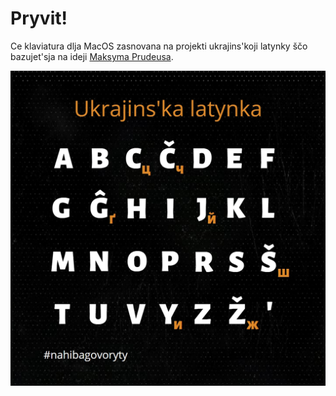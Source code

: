 # Pryvit! 

Ce klaviatura dlja MacOS zasnovana na projekti ukrajins'koji latynky ščo bazujet'sja na ideji [Maksyma Prudeusa](https://ukr-latynka.org). 

![Ukrajins'ka latynka](./readme/Abetka_1.jpg "Abetka")

